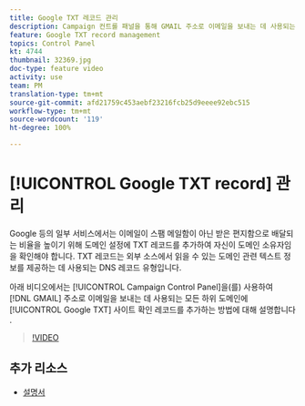 ```yaml
---
title: Google TXT 레코드 관리
description: Campaign 컨트롤 패널을 통해 GMAIL 주소로 이메일을 보내는 데 사용되는 모든 하위 도메인에 Google TXT 사이트 확인 레코드를 추가할 수 있습니다.
feature: Google TXT record management
topics: Control Panel
kt: 4744
thumbnail: 32369.jpg
doc-type: feature video
activity: use
team: PM
translation-type: tm+mt
source-git-commit: afd21759c453aebf23216fcb25d9eeee92ebc515
workflow-type: tm+mt
source-wordcount: '119'
ht-degree: 100%

---
```



# [!UICONTROL Google TXT record] 관리

Google 등의 일부 서비스에서는 이메일이 스팸 메일함이 아닌 받은 편지함으로 배달되는 비율을 높이기 위해 도메인 설정에 TXT 레코드를 추가하여 자신이 도메인 소유자임을 확인해야 합니다. TXT 레코드는 외부 소스에서 읽을 수 있는 도메인 관련 텍스트 정보를 제공하는 데 사용되는 DNS 레코드 유형입니다.

아래 비디오에서는 [!UICONTROL Campaign Control Panel]을(를) 사용하여 [!DNL GMAIL] 주소로 이메일을 보내는 데 사용되는 모든 하위 도메인에 [!UICONTROL Google TXT] 사이트 확인 레코드를 추가하는 방법에 대해 설명합니다 .

>[!VIDEO](https://video.tv.adobe.com/v/32369?quality=12)

## 추가 리소스

* [설명서](https://docs.adobe.com/content/help/ko-KR/control-panel/using/subdomains-and-certificates/managing-txt-records.html)